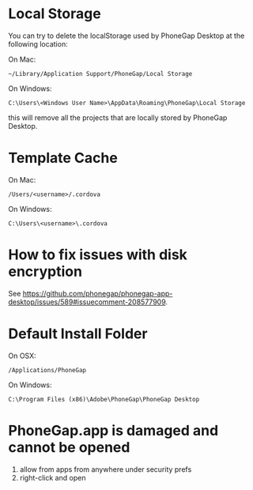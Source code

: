 # Local Storage

You can try to delete the localStorage used by PhoneGap Desktop at the following location:

On Mac:

`~/Library/Application Support/PhoneGap/Local Storage`

On Windows:

`C:\Users\<Windows User Name>\AppData\Roaming\PhoneGap\Local Storage`

this will remove all the projects that are locally stored by PhoneGap Desktop.

# Template Cache

On Mac:

`/Users/<username>/.cordova`

On Windows:

`C:\Users\<username>\.cordova`

# How to fix issues with disk encryption

See https://github.com/phonegap/phonegap-app-desktop/issues/589#issuecomment-208577909.

# Default Install Folder

On OSX:

`/Applications/PhoneGap`

On Windows:

`C:\Program Files (x86)\Adobe\PhoneGap\PhoneGap Desktop`

# PhoneGap.app is damaged and cannot be opened

1. allow from apps from anywhere under security prefs
1. right-click and open